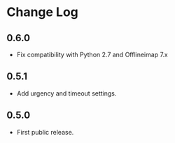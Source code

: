 # Change Log

## 0.6.0
* Fix compatibility with Python 2.7 and Offlineimap 7.x

## 0.5.1

* Add urgency and timeout settings.

## 0.5.0

* First public release.
